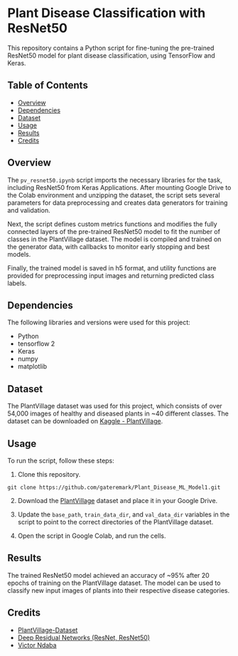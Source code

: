 # Plant Disease Classification with ResNet50

This repository contains a Python script for fine-tuning the pre-trained ResNet50 model for plant disease classification, using TensorFlow and Keras.

## Table of Contents
- [Overview](#overview)
- [Dependencies](#dependencies)
- [Dataset](#dataset)
- [Usage](#usage)
- [Results](#results)
- [Credits](#credits)

## Overview
The `pv_resnet50.ipynb` script imports the necessary libraries for the task, including ResNet50 from Keras Applications. After mounting Google Drive to the Colab environment and unzipping the dataset, the script sets several parameters for data preprocessing and creates data generators for training and validation.

Next, the script defines custom metrics functions and modifies the fully connected layers of the pre-trained ResNet50 model to fit the number of classes in the PlantVillage dataset. The model is compiled and trained on the generator data, with callbacks to monitor early stopping and best models.

Finally, the trained model is saved in h5 format, and utility functions are provided for preprocessing input images and returning predicted class labels.

## Dependencies
The following libraries and versions were used for this project:
- Python
- tensorflow 2
- Keras
- numpy
- matplotlib

## Dataset
The PlantVillage dataset was used for this project, which consists of over 54,000 images of healthy and diseased plants in ~40 different classes. The dataset can be downloaded on [Kaggle - PlantVillage](https://www.kaggle.com/datasets/abdallahalidev/plantvillage-dataset).

## Usage
To run the script, follow these steps:

1. Clone this repository.
```
git clone https://github.com/gateremark/Plant_Disease_ML_Model1.git
```

2. Download the [PlantVillage](https://www.kaggle.com/datasets/abdallahalidev/plantvillage-dataset) dataset and place it in your Google Drive.

3. Update the `base_path`, `train_data_dir`, and `val_data_dir` variables in the script to point to the correct directories of the PlantVillage dataset.

4. Open the script in Google Colab, and run the cells.

## Results
The trained ResNet50 model achieved an accuracy of ~95% after 20 epochs of training on the PlantVillage dataset. The model can be used to classify new input images of plants into their respective disease categories.

## Credits
- [PlantVillage-Dataset](https://www.kaggle.com/datasets/abdallahalidev/plantvillage-dataset)
- [Deep Residual Networks (ResNet, ResNet50)](https://viso.ai/deep-learning/resnet-residual-neural-network/)
- [Victor Ndaba](https://github.com/ndaba1)
